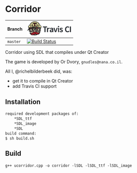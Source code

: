 # Corridor

Branch|[![Travis CI logo](pics/TravisCI.png)](https://travis-ci.org)
---|---
`master`|[![Build Status](https://travis-ci.org/richelbilderbeek/Corridor.svg?branch=master)](https://travis-ci.org/richelbilderbeek/Corridor)

Corridor using SDL that compiles under Qt Creator

The game is developed by Or Dvory, `gnudles@nana.co.il`.

All I, @richelbilderbeek did, was:
 * get it to compile in Qt Creator
 * add Travis CI support

## Installation

```
required development packages of:
	*SDL_ttf
	*SDL_image
	*SDL
build command:
$ sh build.sh
```

## Build

```
g++ ucorridor.cpp -o corridor -lSDL -lSDL_ttf -lSDL_image
```
